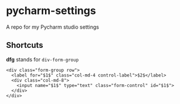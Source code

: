 # pycharm-settings
 A repo for my Pycharm studio settings 


## Shortcuts

**dfg** stands for `div-form-group`


    <div class="form-group row">
      <label for="$1$" class="col-md-4 control-label">$2$</label>
      <div class="col-md-8">
        <input name="$1$" type="text" class="form-control" id="$1$">
      </div>
    </div>


